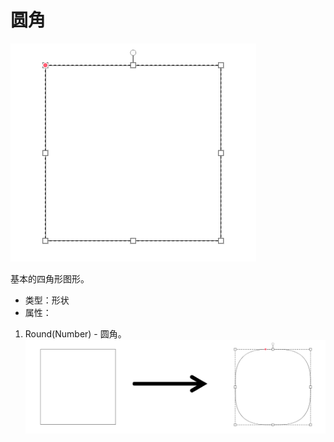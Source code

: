 
# 圆角

![组件-四角形][rect-01]

基本的四角形图形。

- 类型：形状
- 属性：
1. Round(Number) - 圆角。
  ![Rect-Round适用结果][rect-02]


[rect-01]: ../images/rect-01.png

[rect-02]: ../images/rect-02.png
